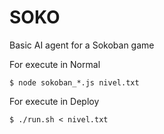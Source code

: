 # SOKO
Basic AI agent for a Sokoban game

For execute in Normal
```
$ node sokoban_*.js nivel.txt
```
For execute in Deploy
```
$ ./run.sh < nivel.txt
```
